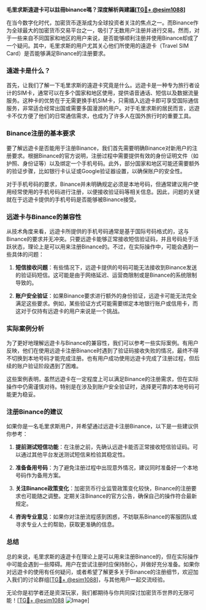 **毛里求斯遠遊卡可以註冊binance嗎？深度解析與建議[[TG💪+ @esim1088](https://t.me/s/esim1088)]**

在当今数字化时代，加密货币逐渐成为全球投资者关注的焦点之一。而Binance作为全球最大的加密货币交易平台之一，吸引了无数用户注册并进行交易。然而，对于一些来自不同国家和地区的用户来说，是否能够顺利注册并使用Binance却成了一个疑问。其中，毛里求斯的用户尤其关心他们所使用的遠遊卡（Travel SIM Card）是否能够满足Binance的注册要求。

### 遠遊卡是什么？

首先，让我们了解一下毛里求斯的遠遊卡究竟是什么。远遊卡是一种专为旅行者设计的SIM卡，通常可以在多个国家和地区使用，提供语音通话、短信以及数据流量服务。这种卡的优势在于无需更换手机SIM卡，只需插入远遊卡即可享受国际通信服务，非常适合经常出国或需要多国漫游的用户。对于毛里求斯的居民而言，远遊卡不仅方便了他们的日常通信需求，也成为了许多人在国外旅行时的重要工具。

### Binance注册的基本要求

要了解远遊卡是否能用于注册Binance，我们首先需要明确Binance对新用户的注册要求。根据Binance的官方说明，注册过程中需要提供有效的身份证明文件（如护照、身份证等）以及绑定一个手机号码。此外，部分国家和地区可能还需要额外的验证步骤，比如银行卡认证或Google验证器设置，以确保账户的安全性。

对于手机号码的要求，Binance并未明确规定必须是本地号码，但通常建议用户使用经常使用的手机号码进行注册，以便接收验证码等相关信息。因此，问题的关键就在于远遊卡提供的手机号码是否能够被Binance接受。

### 远遊卡与Binance的兼容性

从技术角度来看，远遊卡所提供的手机号码通常是基于国际号码格式的，这与Binance的要求并无冲突。只要远遊卡能够正常接收短信验证码，并且号码处于活跃状态，理论上是可以用来注册Binance的。不过，在实际操作中，可能会遇到一些具体的问题：

1. **短信接收问题**：有些情况下，远遊卡提供的号码可能无法接收到Binance发送的验证码短信。这可能是由于网络延迟、运营商限制或是Binance的系统限制导致的。
   
2. **账户安全验证**：如果Binance要求进行额外的身份验证，远遊卡可能无法完全满足这些要求。例如，某些验证方式可能需要绑定本地银行账户或信用卡，而这对于仅持有远遊卡的用户来说是一个挑战。

### 实际案例分析

为了更好地理解远遊卡与Binance的兼容性，我们可以参考一些实际案例。有用户反映，他们在使用远遊卡注册Binance时遇到了验证码接收失败的情况，最终不得不切换到本地号码才能完成注册。也有用户成功使用远遊卡完成了注册过程，但后续的账户验证阶段遇到了困难。

这些案例表明，虽然远遊卡在一定程度上可以满足Binance的注册需求，但在实际操作中仍需谨慎对待。特别是在涉及到账户安全验证时，选择更可靠的本地号码可能更为稳妥。

### 注册Binance的建议

如果你是一名毛里求斯用户，并希望通过远遊卡注册Binance，以下是一些建议供你参考：

1. **提前测试短信功能**：在注册之前，先确认远遊卡能否正常接收短信验证码。可以通过其他平台发送测试短信来检验其稳定性。

2. **准备备用号码**：为了避免注册过程中出现意外情况，建议同时准备好一个本地号码作为备用方案。

3. **关注Binance政策变化**：加密货币行业监管政策变化较快，Binance的注册要求也可能随之调整。定期关注Binance的官方公告，确保自己的操作符合最新规定。

4. **咨询专业意见**：如果你对注册流程感到困惑，不妨联系Binance的客服团队或寻求专业人士的帮助，获取更准确的信息。

### 总结

总的来说，毛里求斯的遠遊卡在理论上是可以用来注册Binance的，但在实际操作中可能会遇到一些障碍。用户在尝试注册时应保持耐心，并做好充分准备。如果你对远遊卡的使用有任何疑问，或者希望了解更多关于Binance的注册细节，欢迎加入我们的讨论群组[[TG💪+ @esim1088](https://t.me/s/esim1088)]，与其他用户一起交流经验。

无论你是初学者还是资深玩家，我们都期待与你共同探讨加密货币世界的无限可能！[[TG💪+ @esim1088](https://t.me/s/esim1088) ![Image](https://i.postimg.cc/4NQfJmqS/Snipaste-2025-05-13-00-14-12.png)]
